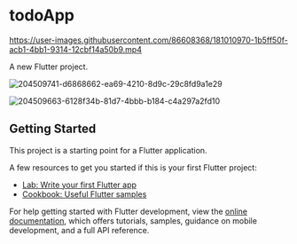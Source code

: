# todoApp

https://user-images.githubusercontent.com/86608368/181010970-1b5ff50f-acb1-4bb1-9314-12cbf14a50b9.mp4


A new Flutter project.

![204509741-d6868662-ea69-4210-8d9c-29c8fd9a1e29](https://user-images.githubusercontent.com/86608368/204734863-bb132e72-debe-4079-a9ff-65055f415c4f.png)

![204509663-6128f34b-81d7-4bbb-b184-c4a297a2fd10](https://user-images.githubusercontent.com/86608368/204734865-023ca871-3809-4163-9ae0-290acdfef31f.png)


## Getting Started



This project is a starting point for a Flutter application.

A few resources to get you started if this is your first Flutter project:

- [Lab: Write your first Flutter app](https://docs.flutter.dev/get-started/codelab)
- [Cookbook: Useful Flutter samples](https://docs.flutter.dev/cookbook)

For help getting started with Flutter development, view the
[online documentation](https://docs.flutter.dev/), which offers tutorials,
samples, guidance on mobile development, and a full API reference.
